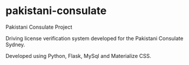 # pakistani-consulate
Pakistani Consulate Project

Driving license verification system developed for the Pakistani Consulate Sydney.

Developed using Python, Flask, MySql and Materialize CSS.
